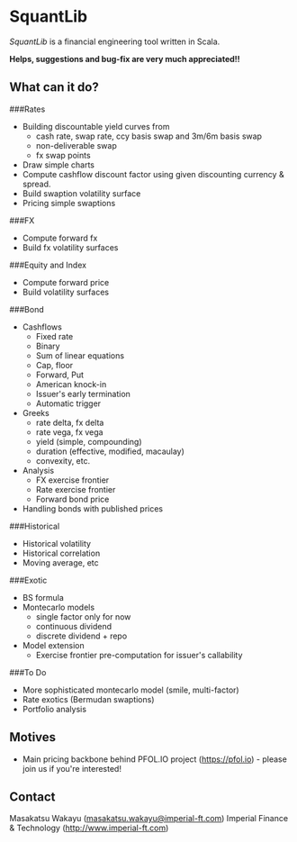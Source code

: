 SquantLib
=========

*SquantLib* is a financial engineering tool written in Scala.

**Helps, suggestions and bug-fix are very much appreciated!!**

## What can it do?
###Rates
* Building discountable yield curves from
  * cash rate, swap rate, ccy basis swap and 3m/6m basis swap
  * non-deliverable swap
  * fx swap points
* Draw simple charts
* Compute cashflow discount factor using given discounting currency & spread.
* Build swaption volatility surface
* Pricing simple swaptions

###FX
* Compute forward fx
* Build fx volatility surfaces

###Equity and Index
* Compute forward price
* Build volatility surfaces

###Bond
* Cashflows
  * Fixed rate
  * Binary
  * Sum of linear equations
  * Cap, floor
  * Forward, Put
  * American knock-in
  * Issuer's early termination
  * Automatic trigger
* Greeks
  * rate delta, fx delta
  * rate vega, fx vega
  * yield (simple, compounding)
  * duration (effective, modified, macaulay)
  * convexity, etc.
* Analysis
  * FX exercise frontier
  * Rate exercise frontier
  * Forward bond price
* Handling bonds with published prices

###Historical
* Historical volatility
* Historical correlation
* Moving average, etc

###Exotic
* BS formula
* Montecarlo models
  * single factor only for now
  * continuous dividend
  * discrete dividend + repo
* Model extension
  * Exercise frontier pre-computation for issuer's callability

###To Do
* More sophisticated montecarlo model (smile, multi-factor)
* Rate exotics (Bermudan swaptions)
* Portfolio analysis

## Motives
* Main pricing backbone behind PFOL.IO project (https://pfol.io) - please join us if you're interested!
 
## Contact
Masakatsu Wakayu (masakatsu.wakayu@imperial-ft.com)
Imperial Finance & Technology (http://www.imperial-ft.com)
